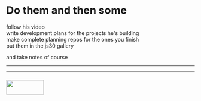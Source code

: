 # Do them and then some  

follow his video  
write development plans for the projects he's building  
make complete planning repos for the ones you finish  
put them in the js30 gallery  


and take notes of course


___
___
### <a href="http://elewa.education/blog" target="_blank"><img src="https://user-images.githubusercontent.com/18554853/34921062-506450ae-f97d-11e7-875f-6feeb26ad72d.png" width="100" height="40"/></a>